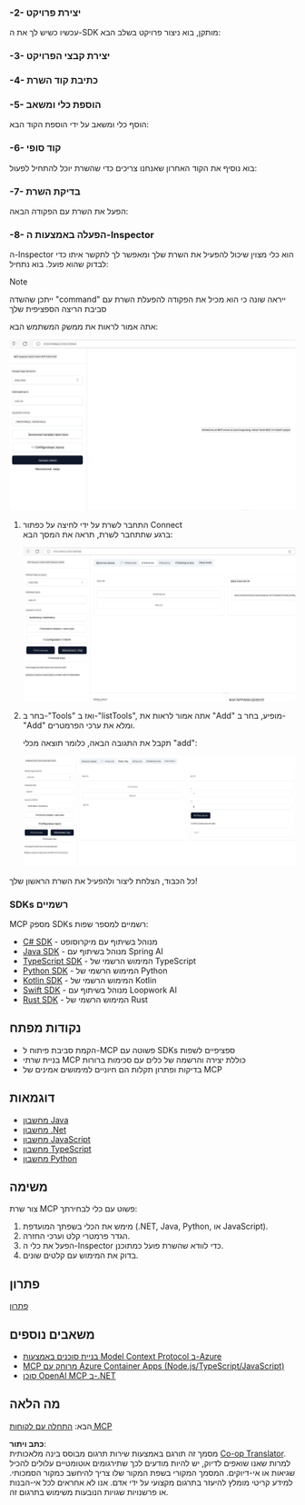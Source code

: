 <!--
CO_OP_TRANSLATOR_METADATA:
{
  "original_hash": "bf05718d019040cf0c7d4ccc6d6a1a88",
  "translation_date": "2025-06-13T06:03:37+00:00",
  "source_file": "03-GettingStarted/01-first-server/README.md",
  "language_code": "he"
}
-->
### -2- יצירת פרויקט

עכשיו כשיש לך את ה-SDK מותקן, בוא ניצור פרויקט בשלב הבא:

### -3- יצירת קבצי הפרויקט

### -4- כתיבת קוד השרת

### -5- הוספת כלי ומשאב

הוסף כלי ומשאב על ידי הוספת הקוד הבא:

### -6- קוד סופי

בוא נוסיף את הקוד האחרון שאנחנו צריכים כדי שהשרת יוכל להתחיל לפעול:

### -7- בדיקת השרת

הפעל את השרת עם הפקודה הבאה:

### -8- הפעלה באמצעות ה-Inspector

ה-Inspector הוא כלי מצוין שיכול להפעיל את השרת שלך ומאפשר לך לתקשר איתו כדי לבדוק שהוא פועל. בוא נתחיל:

> [!NOTE]
> ייתכן שהשדה "command" ייראה שונה כי הוא מכיל את הפקודה להפעלת השרת עם סביבת הריצה הספציפית שלך

אתה אמור לראות את ממשק המשתמש הבא:

![Connect](../../../../translated_images/connect.141db0b2bd05f096fb1dd91273771fd8b2469d6507656c3b0c9df4b3c5473929.he.png)

1. התחבר לשרת על ידי לחיצה על כפתור Connect  
   ברגע שתתחבר לשרת, תראה את המסך הבא:

   ![Connected](../../../../translated_images/connected.73d1e042c24075d386cacdd4ee7cd748c16364c277d814e646ff2f7b5eefde85.he.png)

2. בחר ב-"Tools" ואז ב-"listTools", אתה אמור לראות את "Add" מופיע, בחר ב-"Add" ומלא את ערכי הפרמטרים.

   תקבל את התגובה הבאה, כלומר תוצאה מכלי "add":

   ![Result of running add](../../../../translated_images/ran-tool.a5a6ee878c1369ec1e379b81053395252a441799dbf23416c36ddf288faf8249.he.png)

כל הכבוד, הצלחת ליצור ולהפעיל את השרת הראשון שלך!

### SDKs רשמיים

MCP מספק SDKs רשמיים למספר שפות:
- [C# SDK](https://github.com/modelcontextprotocol/csharp-sdk) - מנוהל בשיתוף עם מיקרוסופט
- [Java SDK](https://github.com/modelcontextprotocol/java-sdk) - מנוהל בשיתוף עם Spring AI
- [TypeScript SDK](https://github.com/modelcontextprotocol/typescript-sdk) - המימוש הרשמי של TypeScript
- [Python SDK](https://github.com/modelcontextprotocol/python-sdk) - המימוש הרשמי של Python
- [Kotlin SDK](https://github.com/modelcontextprotocol/kotlin-sdk) - המימוש הרשמי של Kotlin
- [Swift SDK](https://github.com/modelcontextprotocol/swift-sdk) - מנוהל בשיתוף עם Loopwork AI
- [Rust SDK](https://github.com/modelcontextprotocol/rust-sdk) - המימוש הרשמי של Rust

## נקודות מפתח

- הקמת סביבת פיתוח ל-MCP פשוטה עם SDKs ספציפיים לשפות
- בניית שרתי MCP כוללת יצירה והרשמה של כלים עם סכימות ברורות
- בדיקות ופתרון תקלות הם חיוניים למימושים אמינים של MCP

## דוגמאות

- [מחשבון Java](../samples/java/calculator/README.md)
- [מחשבון .Net](../../../../03-GettingStarted/samples/csharp)
- [מחשבון JavaScript](../samples/javascript/README.md)
- [מחשבון TypeScript](../samples/typescript/README.md)
- [מחשבון Python](../../../../03-GettingStarted/samples/python)

## משימה

צור שרת MCP פשוט עם כלי לבחירתך:
1. מימש את הכלי בשפתך המועדפת (.NET, Java, Python, או JavaScript).
2. הגדר פרמטרי קלט וערכי החזרה.
3. הפעל את כלי ה-Inspector כדי לוודא שהשרת פועל כמתוכנן.
4. בדוק את המימוש עם קלטים שונים.

## פתרון

[פתרון](./solution/README.md)

## משאבים נוספים

- [בניית סוכנים באמצעות Model Context Protocol ב-Azure](https://learn.microsoft.com/azure/developer/ai/intro-agents-mcp)
- [MCP מרוחק עם Azure Container Apps (Node.js/TypeScript/JavaScript)](https://learn.microsoft.com/samples/azure-samples/mcp-container-ts/mcp-container-ts/)
- [סוכן OpenAI MCP ב-.NET](https://learn.microsoft.com/samples/azure-samples/openai-mcp-agent-dotnet/openai-mcp-agent-dotnet/)

## מה הלאה

הבא: [התחלה עם לקוחות MCP](/03-GettingStarted/02-client/README.md)

**כתב ויתור**:  
מסמך זה תורגם באמצעות שירות תרגום מבוסס בינה מלאכותית [Co-op Translator](https://github.com/Azure/co-op-translator). למרות שאנו שואפים לדיוק, יש להיות מודעים לכך שתירגומים אוטומטיים עלולים להכיל שגיאות או אי-דיוקים. המסמך המקורי בשפת המקור שלו צריך להיחשב כמקור הסמכותי. למידע קריטי מומלץ להיעזר בתרגום מקצועי על ידי אדם. אנו לא אחראים לכל אי-הבנות או פרשנויות שגויות הנובעות משימוש בתרגום זה.